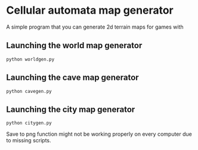 # Cellular automata map generator

A simple program that you can generate 2d terrain maps for games with

## Launching the world map generator

```
python worldgen.py

```

## Launching the cave map generator

```
python cavegen.py

```

## Launching the city map generator

```
python citygen.py

```

Save to png function might not be working properly on every computer due to missing scripts.
